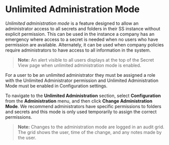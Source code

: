 [title]: # (Unlimited Administration Mode)
[tags]: # (Unlimited Administration Mode)
[priority]: # (1000)

# Unlimited Administration Mode

_Unlimited administration mode_ is a feature designed to allow an administrator access to all secrets and folders in their SS instance without explicit permission. This can be used in the instance a company has an emergency where access to a secret is needed when no users who have permission are available. Alternately, it can be used when company policies require administrators to have access to all information in the system.

> **Note:** An alert visible to all users displays at the top of the Secret View page when unlimited administration mode is enabled.

For a user to be an unlimited administrator they must be assigned a role with the Unlimited Administrator permission and Unlimited Administration Mode must be enabled in Configuration settings.

To navigate to the **Unlimited Administration** section, select **Configuration** from the **Administration** menu, and then click **Change Administration Mode**. We recommend administrators have specific permissions to folders and secrets and this mode is only used temporarily to assign the correct permissions.

> **Note:** Changes to the administration mode are logged in an audit grid. The grid shows the user, time of the change, and any notes made by the user.

